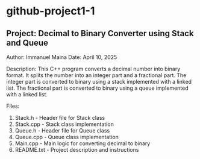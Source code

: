 # github-project1-1
Project: Decimal to Binary Converter using Stack and Queue
----------------------------------------------------------
Author: Immanuel Maina
Date: April 10, 2025

Description:
This C++ program converts a decimal number into binary format.
It splits the number into an integer part and a fractional part.
The integer part is converted to binary using a stack implemented with a linked list.
The fractional part is converted to binary using a queue implemented with a linked list.

Files:
1. Stack.h    - Header file for Stack class
2. Stack.cpp  - Stack class implementation
3. Queue.h    - Header file for Queue class
4. Queue.cpp  - Queue class implementation
5. Main.cpp   - Main logic for converting decimal to binary
6. README.txt - Project description and instructions
